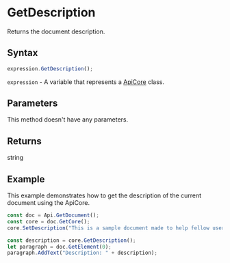 # GetDescription

Returns the document description.

## Syntax

```javascript
expression.GetDescription();
```

`expression` - A variable that represents a [ApiCore](../ApiCore.md) class.

## Parameters

This method doesn't have any parameters.

## Returns

string

## Example

This example demonstrates how to get the description of the current document using the ApiCore.

```javascript editor-docx
const doc = Api.GetDocument();
const core = doc.GetCore();
core.SetDescription("This is a sample document made to help fellow users understand how to use the ApiCore methods.");

const description = core.GetDescription();
let paragraph = doc.GetElement(0);
paragraph.AddText("Description: " + description);

```
